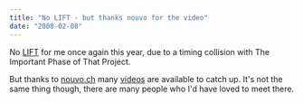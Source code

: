 ```yaml
---
title: "No LIFT - but thanks nouvo for the video"
date: "2008-02-08"
---
```


No [LIFT](http://www.liftconference.com) for me once again this year, due to a timing collision with The Important Phase of That Project.

But thanks to [nouvo.ch](http://www.nouvo.ch) many [videos](http://www.nouvo.ch/liftvideo) are available to catch up. It's not the same thing though, there are many people who I'd have loved to meet there.
